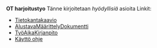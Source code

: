 **OT harjoitustyo** 
Tänne kirjoitetaan *hyödyllisiä* asioita
Linkit:   
- [Tietokantakaavio](https://github.com/SakuKosonen/ot-harjoitustyo/blob/master/dokumentointi/Ot-Kaavio.png) 
- [AlustavaMäärittelyDokumentti](https://github.com/SakuKosonen/ot-harjoitustyo/blob/master/dokumentointi/vaatimusMaarittely.md)
- [TyöAikaKirjanpito](https://github.com/SakuKosonen/ot-harjoitustyo/blob/master/dokumentointi/tyoAikaKirjanpito.md)
- [Käyttö ohje](https://github.com/SakuKosonen/ot-harjoitustyo/blob/master/dokumentointi/kaytto-ohje.md)
